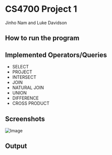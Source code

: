 # CS4700 Project 1
Jinho Nam and Luke Davidson


## How to run the program


## Implemented Operators/Queries
* SELECT
* PROJECT
* INTERSECT
* JOIN
* NATURAL JOIN
* UNION
* DIFFERENCE
* CROSS PRODUCT


## Screenshots 
![Image]()


## Output
